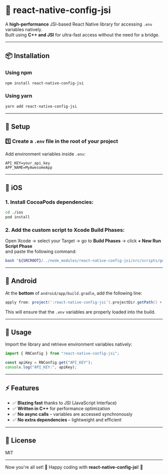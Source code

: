 # 🚀 react-native-config-jsi

A **high-performance** JSI-based React Native library for accessing `.env` variables natively.  
Built using **C++ and JSI** for ultra-fast access without the need for a bridge.

---

## 📦 Installation

### Using npm
```sh
npm install react-native-config-jsi
```

### Using yarn
```sh
yarn add react-native-config-jsi
```

---

## 🔧 Setup

### 1️⃣ Create a `.env` file in the root of your project

Add environment variables inside `.env`:
```
API_KEY=your_api_key
APP_NAME=MyAwesomeApp
```

---

## 🍏 iOS

### 1. Install CocoaPods dependencies:
```bash
cd ./ios
pod install
```

### 2. Add the custom script to Xcode Build Phases:
Open Xcode → select your Target → go to **Build Phases** → click **+ New Run Script Phase**  
and paste the following command:
```bash
bash "${SRCROOT}/../node_modules/react-native-config-jsi/src/scripts/generate-xcconfig.sh"
```

---

## 🤖 Android

At the **bottom** of `android/app/build.gradle`, add the following line:

```gradle
apply from: project(':react-native-config-jsi').projectDir.getPath() + "/dotenv.gradle"
```

This will ensure that the `.env` variables are properly loaded into the build.

---

## 🚀 Usage

Import the library and retrieve environment variables natively:

```javascript
import { RNConfig } from "react-native-config-jsi";

const apiKey = RNConfig.get("API_KEY");
console.log("API_KEY:", apiKey);
```

---

## ⚡ Features

- ✅ **Blazing fast** thanks to JSI (JavaScript Interface)
- ✅ **Written in C++** for performance optimization
- ✅ **No async calls** – variables are accessed synchronously
- ✅ **No extra dependencies** – lightweight and efficient

---

## 📜 License

MIT

---

Now you're all set! 🎉 Happy coding with **react-native-config-jsi**! 🚀
